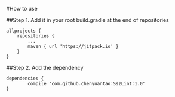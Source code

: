 #How to use

##Step 1. Add it in your root build.gradle at the end of repositories

	allprojects {
		repositories {
			...
			maven { url 'https://jitpack.io' }
		}
	}
    
##Step 2. Add the dependency

	dependencies {
	        compile 'com.github.chenyuantao:SszLint:1.0'
	}
